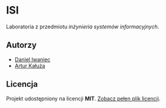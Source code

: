 # ISI

Laboratoria z przedmiotu *inżynieria systemów informacyjnych*.

## Autorzy

- [Daniel Iwaniec](https://github.com/ghutix)
- [Artur Kałuża](https://github.com/arturro2828)

## Licencja

Projekt udostępniony na licencji **MIT**. [Zobacz pełen plik licencji](LICENSE).
